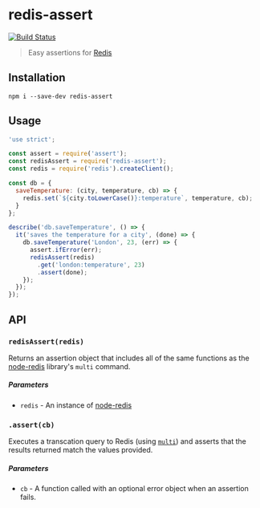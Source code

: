 # redis-assert

[![Build Status](https://travis-ci.org/robinjmurphy/redis-assert.svg?branch=master)](https://travis-ci.org/robinjmurphy/redis-assert)

> Easy assertions for [Redis](http://redis.io/)

## Installation

```
npm i --save-dev redis-assert
```

## Usage

```js
'use strict';

const assert = require('assert');
const redisAssert = require('redis-assert');
const redis = require('redis').createClient();

const db = {
  saveTemperature: (city, temperature, cb) => {
    redis.set(`${city.toLowerCase()}:temperature`, temperature, cb);
  }
};

describe('db.saveTemperature', () => {
  it('saves the temperature for a city', (done) => {
    db.saveTemperature('London', 23, (err) => {
      assert.ifError(err);
      redisAssert(redis)
        .get('london:temperature', 23)
        .assert(done);
    });
  });
});
```

## API

### `redisAssert(redis)`

Returns an assertion object that includes all of the same functions as the [node-redis](https://github.com/NodeRedis/node_redis) library's `multi` command.

##### Parameters

* `redis` - An instance of [node-redis](https://github.com/NodeRedis/node_redis)

### `.assert(cb)`

Executes a transcation query to Redis (using [`multi`](http://redis.io/commands/multi)) and asserts that the results returned match the values provided.

##### Parameters

* `cb` - A function called with an optional error object when an assertion fails.
